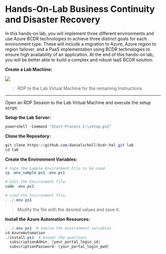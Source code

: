 # Hands-On-Lab Business Continuity and Disaster Recovery

In this hands-on lab, you will implement three different environments and use Azure BCDR technologies to achieve three distinct goals for each environment type. These will include a migration to Azure, Azure region to region failover, and a PaaS implementation using BCDR technologies to ensure high availability of an application.
At the end of this hands-on lab, you will be better able to build a complex and robust IaaS BCDR solution.

__Create a Lab Machine:__

<a href="https://portal.azure.com/#create/Microsoft.Template/uri/https%3A%2F%2Fraw.githubusercontent.com%2Fdanielscholl%2Fhol-bcdr%2Fmaster%2Fazuredeploy.json" target="_blank">
    <img src="http://azuredeploy.net/deploybutton.png"/>
</a>

> RDP to the Lab Virtual Machine for the remaining Instructions

---------------------------------------------------------------

Open an RDP Session to the Lab Virtual Machine and execute the setup script.

__Setup the Lab Server:__

```powershell
powershell -Command "Start-Process C:\setup.ps1"
```


__Clone the Repository:__

```powershell
git clone https://github.com/danielscholl/bcdr-hol.git lab
cd lab
```

__Create the Environment Variables:__

```powershell
# Copy the Sample Environment File to be used.
cp .env_sample.ps1 .env.ps1

# Edit the Environment file.
code .env.ps1

# Load the Environment file.
. ./.env.ps1
```

> Modify the file with the desired values and save it.

__Install the Azure Automation Resources:__

```powershell
. ./.env.ps1  # Source the environment variables
cd AzureAutomation
./install.ps1  # Answer the questions
  subscriptionAdmin: {your_portal_login_id}
  subscriptionPassword: {your_portal_login_pwd}
```
